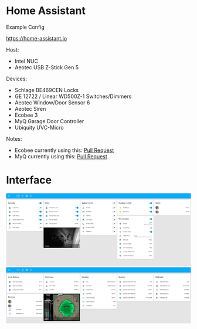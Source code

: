 # Home Assistant
Example Config

https://home-assistant.io

Host:<ul>
<li>Intel NUC</li>
<li>Aeotec USB Z-Stick Gen 5</li>
</ul>

Devices:
<ul>
<li>Schlage BE469CEN Locks</li>
<li>GE 12722 / Linear WD500Z-1 Switches/Dimmers</li>
<li>Aeotec Window/Door Sensor 6</li>
<li>Aeotec Siren</li>
<li>Ecobee 3</li>
<li>MyQ Garage Door Controller</li>
<li>Ubiquity UVC-Micro</li>
</ul>

Notes:<ul>
<li>Ecobee currently using this: <a href=https://github.com/home-assistant/home-assistant/pull/2092>Pull Request</a></li>
<li>MyQ currently using this: <a href=https://github.com/home-assistant/home-assistant/pull/1961>Pull Request</a></li>
</ul>

# Interface
![UI](images/home.png)
![UI](images/sensors.png)
